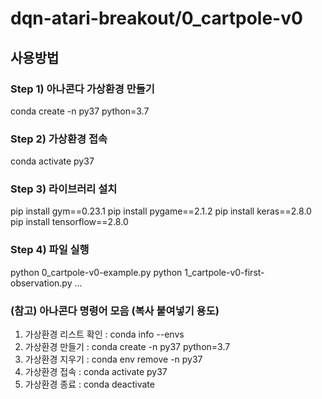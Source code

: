 # dqn-atari-breakout/0_cartpole-v0

## 사용방법

### Step 1) 아나콘다 가상환경 만들기

conda create -n py37 python=3.7

### Step 2) 가상환경 접속

conda activate py37

### Step 3) 라이브러리 설치

pip install gym==0.23.1
pip install pygame==2.1.2
pip install keras==2.8.0
pip install tensorflow==2.8.0

### Step 4) 파일 실행

python 0_cartpole-v0-example.py
python 1_cartpole-v0-first-observation.py
...

### (참고) 아나콘다 명령어 모음 (복사 붙여넣기 용도)

1. 가상환경 리스트 확인 : conda info --envs
2. 가상환경 만들기     : conda create -n py37 python=3.7
3. 가상환경 지우기     : conda env remove -n py37
4. 가상환경 접속      : conda activate py37
5. 가상환경 종료      : conda deactivate